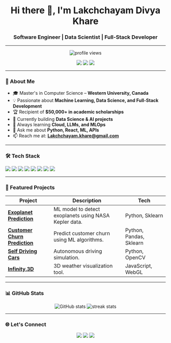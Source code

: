 

<h1 align="center">Hi there 👋, I'm Lakchchayam Divya Khare</h1>
<h3 align="center">Software Engineer | Data Scientist | Full-Stack Developer</h3>

---

<!-- Visitor Count -->
<p align="center">
  <img src="https://komarev.com/ghpvc/?username=lakchchayam&label=Profile%20Views&color=0e75b6&style=flat" alt="profile views" />
</p>

<!-- Badges -->
<p align="center">
  <a href="mailto:Lakchchayam.khare@gmail.com"><img src="https://img.shields.io/badge/Email-Contact-red?style=flat&logo=gmail" /></a>
  <a href="https://www.linkedin.com/in/lakchchayam"><img src="https://img.shields.io/badge/LinkedIn-Connect-blue?style=flat&logo=linkedin" /></a>
  <a href="https://github.com/lakchchayam"><img src="https://img.shields.io/badge/GitHub-Follow-black?style=flat&logo=github" /></a>
</p>

---

### 🚀 About Me
- 🎓 Master's in Computer Science – **Western University, Canada**
- 💡 Passionate about **Machine Learning, Data Science, and Full-Stack Development**
- 🏆 Recipient of **$50,000+ in academic scholarships**  
- 🔭 Currently building **Data Science & AI projects**
- 🌱 Always learning **Cloud, LLMs, and MLOps**
- 💬 Ask me about **Python, React, ML, APIs**
- 📫 Reach me at: **Lakchchayam.khare@gmail.com**

---

### 🛠️ Tech Stack
<p>
<img src="https://img.shields.io/badge/Python-3776AB?style=for-the-badge&logo=python&logoColor=white"/>
<img src="https://img.shields.io/badge/JavaScript-F7DF1E?style=for-the-badge&logo=javascript&logoColor=black"/>
<img src="https://img.shields.io/badge/React-20232A?style=for-the-badge&logo=react&logoColor=61DAFB"/>
<img src="https://img.shields.io/badge/HTML5-E34F26?style=for-the-badge&logo=html5&logoColor=white"/>
<img src="https://img.shields.io/badge/CSS3-1572B6?style=for-the-badge&logo=css3&logoColor=white"/>
<img src="https://img.shields.io/badge/MySQL-4479A1?style=for-the-badge&logo=mysql&logoColor=white"/>
<img src="https://img.shields.io/badge/TensorFlow-FF6F00?style=for-the-badge&logo=tensorflow&logoColor=white"/>
<img src="https://img.shields.io/badge/Scikit%20Learn-F7931E?style=for-the-badge&logo=scikit-learn&logoColor=white"/>
</p>

---

### 📌 Featured Projects
| Project | Description | Tech |
|---------|-------------|------|
| [**Exoplanet Prediction**](https://github.com/lakchchayam/Exoplanet_prediction) | ML model to detect exoplanets using NASA Kepler data. | Python, Sklearn |
| [**Customer Churn Prediction**](https://github.com/lakchchayam/Customer-Churn-Prediction) | Predict customer churn using ML algorithms. | Python, Pandas, Sklearn |
| [**Self Driving Cars**](https://github.com/lakchchayam/Self_driving_Cars) | Autonomous driving simulation. | Python, OpenCV |
| [**Infinity.3D**](https://github.com/lakchchayam/INFINITY-3D) | 3D weather visualization tool. | JavaScript, WebGL |

---

### 📊 GitHub Stats
<p align="center">
<img src="https://github-readme-stats.vercel.app/api?username=lakchchayam&show_icons=true&theme=tokyonight" alt="GitHub stats" />
<img src="https://github-readme-streak-stats.herokuapp.com/?user=lakchchayam&theme=tokyonight" alt="streak stats" />
</p>

---

### 🌐 Let's Connect
<p align="center">
<a href="mailto:Lakchchayam.khare@gmail.com"><img src="https://img.shields.io/badge/Email%20Me-Contact-red?style=flat&logo=gmail" /></a>
<a href="https://www.linkedin.com/in/lakchchayam"><img src="https://img.shields.io/badge/LinkedIn-Profile-blue?style=flat&logo=linkedin" /></a>
<a href="https://github.com/lakchchayam"><img src="https://img.shields.io/badge/GitHub-Portfolio-black?style=flat&logo=github" /></a>
</p>
